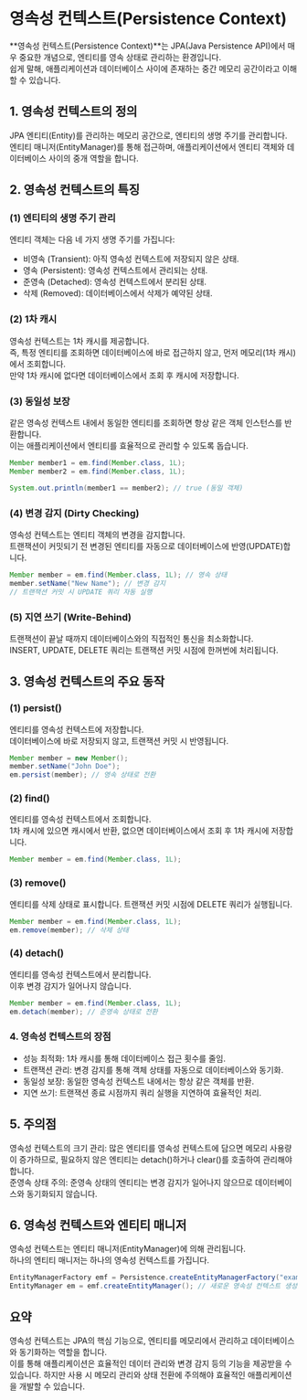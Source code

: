 # 영속성 컨텍스트(Persistence Context)

**영속성 컨텍스트(Persistence Context)**는 JPA(Java Persistence API)에서 매우 중요한 개념으로, 엔티티를 영속 상태로 관리하는 환경입니다. <br>
쉽게 말해, 애플리케이션과 데이터베이스 사이에 존재하는 중간 메모리 공간이라고 이해할 수 있습니다.

## 1. 영속성 컨텍스트의 정의

JPA 엔티티(Entity)를 관리하는 메모리 공간으로, 엔티티의 생명 주기를 관리합니다.<br>
엔티티 매니저(EntityManager)를 통해 접근하며, 애플리케이션에서 엔티티 객체와 데이터베이스 사이의 중개 역할을 합니다.

## 2. 영속성 컨텍스트의 특징

### (1) 엔티티의 생명 주기 관리

엔티티 객체는 다음 네 가지 생명 주기를 가집니다:

- 비영속 (Transient): 아직 영속성 컨텍스트에 저장되지 않은 상태.
- 영속 (Persistent): 영속성 컨텍스트에서 관리되는 상태.
- 준영속 (Detached): 영속성 컨텍스트에서 분리된 상태.
- 삭제 (Removed): 데이터베이스에서 삭제가 예약된 상태.

### (2) 1차 캐시

영속성 컨텍스트는 1차 캐시를 제공합니다.<br>
즉, 특정 엔티티를 조회하면 데이터베이스에 바로 접근하지 않고, 먼저 메모리(1차 캐시)에서 조회합니다.<br>
만약 1차 캐시에 없다면 데이터베이스에서 조회 후 캐시에 저장합니다.

### (3) 동일성 보장

같은 영속성 컨텍스트 내에서 동일한 엔티티를 조회하면 항상 같은 객체 인스턴스를 반환합니다.<br>
이는 애플리케이션에서 엔티티를 효율적으로 관리할 수 있도록 돕습니다.

```java
Member member1 = em.find(Member.class, 1L);
Member member2 = em.find(Member.class, 1L);

System.out.println(member1 == member2); // true (동일 객체)
```

### (4) 변경 감지 (Dirty Checking)

영속성 컨텍스트는 엔티티 객체의 변경을 감지합니다.<br>
트랜잭션이 커밋되기 전 변경된 엔티티를 자동으로 데이터베이스에 반영(UPDATE)합니다.

```java
Member member = em.find(Member.class, 1L); // 영속 상태
member.setName("New Name"); // 변경 감지
// 트랜잭션 커밋 시 UPDATE 쿼리 자동 실행
```

### (5) 지연 쓰기 (Write-Behind)

트랜잭션이 끝날 때까지 데이터베이스와의 직접적인 통신을 최소화합니다.<br>
INSERT, UPDATE, DELETE 쿼리는 트랜잭션 커밋 시점에 한꺼번에 처리됩니다.

## 3. 영속성 컨텍스트의 주요 동작

### (1) persist()

엔티티를 영속성 컨텍스트에 저장합니다.<br>
데이터베이스에 바로 저장되지 않고, 트랜잭션 커밋 시 반영됩니다.

```java
Member member = new Member();
member.setName("John Doe");
em.persist(member); // 영속 상태로 전환
```

### (2) find()

엔티티를 영속성 컨텍스트에서 조회합니다.<br>
1차 캐시에 있으면 캐시에서 반환, 없으면 데이터베이스에서 조회 후 1차 캐시에 저장합니다.

```java
Member member = em.find(Member.class, 1L);
```

### (3) remove()

엔티티를 삭제 상태로 표시합니다.
트랜잭션 커밋 시점에 DELETE 쿼리가 실행됩니다.

```java
Member member = em.find(Member.class, 1L);
em.remove(member); // 삭제 상태
```

### (4) detach()

엔티티를 영속성 컨텍스트에서 분리합니다.<br>
이후 변경 감지가 일어나지 않습니다.

```java
Member member = em.find(Member.class, 1L);
em.detach(member); // 준영속 상태로 전환
```

### 4. 영속성 컨텍스트의 장점

- 성능 최적화: 1차 캐시를 통해 데이터베이스 접근 횟수를 줄임.
- 트랜잭션 관리: 변경 감지를 통해 객체 상태를 자동으로 데이터베이스와 동기화.
- 동일성 보장: 동일한 영속성 컨텍스트 내에서는 항상 같은 객체를 반환.
- 지연 쓰기: 트랜잭션 종료 시점까지 쿼리 실행을 지연하여 효율적인 처리.

## 5. 주의점

영속성 컨텍스트의 크기 관리: 많은 엔티티를 영속성 컨텍스트에 담으면 메모리 사용량이 증가하므로, 필요하지 않은 엔티티는 detach()하거나 clear()를 호출하여 관리해야 합니다.<br>
준영속 상태 주의: 준영속 상태의 엔티티는 변경 감지가 일어나지 않으므로 데이터베이스와 동기화되지 않습니다.

## 6. 영속성 컨텍스트와 엔티티 매니저

영속성 컨텍스트는 엔티티 매니저(EntityManager)에 의해 관리됩니다.<br>
하나의 엔티티 매니저는 하나의 영속성 컨텍스트를 가집니다.

```java
EntityManagerFactory emf = Persistence.createEntityManagerFactory("example-unit");
EntityManager em = emf.createEntityManager(); // 새로운 영속성 컨텍스트 생성
```

## 요약

영속성 컨텍스트는 JPA의 핵심 기능으로, 엔티티를 메모리에서 관리하고 데이터베이스와 동기화하는 역할을 합니다. <br>
이를 통해 애플리케이션은 효율적인 데이터 관리와 변경 감지 등의 기능을 제공받을 수 있습니다. 하지만 사용 시 메모리 관리와 상태 전환에 주의해야 효율적인 애플리케이션을 개발할 수 있습니다.
